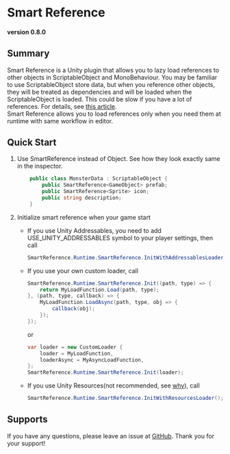 # Smart Reference
#### version 0.8.0

## Summary
Smart Reference is a Unity plugin that allows you to lazy load references to other objects in ScriptableObject and MonoBehaviour.
You may be familiar to use ScriptableObject store data, but when you reference other objects, 
they will be treated as dependencies and will be loaded when the ScriptableObject is loaded. This could be slow if you have a lot of references.
For details, see [this article](https://medium.com/@bjjx1999/3-ways-to-reduce-load-time-in-runtime-for-unity-15d33003eb79).  
Smart Reference allows you to load references only when you need them at runtime with same workflow in editor.

## Quick Start
1. Use SmartReference instead of Object. See how they look exactly same in the inspector.
    ```csharp
        public class MonsterData : ScriptableObject {
            public SmartReference<GameObject> prefab;
            public SmartReference<Sprite> icon;
            public string description;
        }
    ```

2. Initialize smart reference when your game start
    - If you use Unity Addressables, you need to add USE_UNITY_ADDRESSABLES symbol to your player settings, then call
        ```csharp
        SmartReference.Runtime.SmartReference.InitWithAddressablesLoader();
        ```
    - If you use your own custom loader, call 
        ```csharp
        SmartReference.Runtime.SmartReference.Init((path, type) => {
            return MyLoadFunction.Load(path, type);
        }, (path, type, callback) => {
            MyLoadFunction.LoadAsync(path, type, obj => {
                callback(obj);
            });
        });
        ```
        or
        ```csharp
        var loader = new CustomLoader {
            loader = MyLoadFunction,
            loaderAsync = MyAsyncLoadFunction,
        };
        SmartReference.Runtime.SmartReference.Init(loader);
        ```
    - If you use Unity Resources(not recommended, see [why](https://medium.com/@bjjx1999/3-ways-to-reduce-load-time-in-runtime-for-unity-15d33003eb79)), call
        ```csharp
        SmartReference.Runtime.SmartReference.InitWithResourcesLoader();
        ```

## Supports
If you have any questions, please leave an issue at [GitHub](https://github.com/Brian-Jiang/SmartReference/issues).
Thank you for your support!
